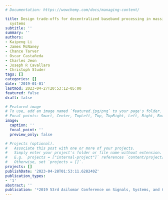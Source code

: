 ```yaml
---
# Documentation: https://wowchemy.com/docs/managing-content/

title: Design trade-offs for decentralized baseband processing in massive MU-MIMO
  systems
subtitle: ''
summary: ''
authors:
- Kaipeng Li
- James McNaney
- Chance Tarver
- Oscar Castañeda
- Charles Jeon
- Joseph R Cavallaro
- Christoph Studer
tags: []
categories: []
date: '2019-01-01'
lastmod: 2023-04-27T20:53:12-05:00
featured: false
draft: false

# Featured image
# To use, add an image named `featured.jpg/png` to your page's folder.
# Focal points: Smart, Center, TopLeft, Top, TopRight, Left, Right, BottomLeft, Bottom, BottomRight.
image:
  caption: ''
  focal_point: ''
  preview_only: false

# Projects (optional).
#   Associate this post with one or more of your projects.
#   Simply enter your project's folder or file name without extension.
#   E.g. `projects = ["internal-project"]` references `content/project/deep-learning/index.md`.
#   Otherwise, set `projects = []`.
projects: []
publishDate: '2023-04-28T01:53:11.628240Z'
publication_types:
- '1'
abstract: ''
publication: '*2019 53rd Asilomar Conference on Signals, Systems, and Computers*'
---
```

